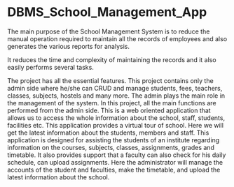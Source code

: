 # DBMS_School_Management_App
The main purpose of the School Management System is to reduce the manual operation required to maintain all the records of employees and also generates the various reports for analysis. 

It reduces the time and complexity of maintaining the records and it also easily performs several tasks. 

The project has all the essential features. This project contains only the admin side where he/she can CRUD and manage students, fees, teachers, classes, subjects, hostels and many more. The admin plays the main role in the management of the system. 
In this project, all the main functions are performed from the admin side.
This is a web oriented application that allows us to access the whole information about the school, staff, students, facilities etc. This application provides a virtual tour of school. Here we will get the latest information about the students, members and staff. This application is designed for assisting the students of an institute regarding information on the courses, subjects, classes, assignments, grades and timetable. It also provides support that a faculty can also check for his daily schedule, can upload assignments. Here the administrator will manage the accounts of the student and faculties, make the timetable, and upload the latest information about the school. 


